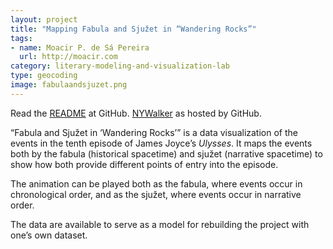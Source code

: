 ```yaml
---
layout: project
title: "Mapping Fabula and Sjužet in “Wandering Rocks”"
tags:
- name: Moacir P. de Sá Pereira
  url: http://moacir.com
category: literary-modeling-and-visualization-lab
type: geocoding
image: fabulaandsjuzet.png
---
```


Read the [README](https://github.com/muziejus/wandering-rocks) at GitHub.
[NYWalker](http://muziejus.github.io/wandering-rocks) as hosted by GitHub.

“Fabula and Sjužet in ‘Wandering Rocks’” is a data visualization of the events
in the tenth episode of James Joyce’s _Ulysses_. It maps the events both by the
fabula (historical spacetime) and sjužet (narrative spacetime) to show how both
provide different points of entry into the episode.

The animation can be played both as the fabula, where events occur in
chronological order, and as the sjužet, where events occur in narrative order.

The data are available to serve as a model for rebuilding the project with
one’s own dataset.
